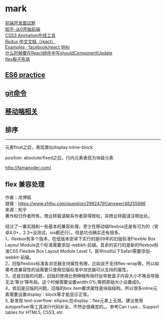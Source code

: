 # mark

[前端开发面试题](https://github.com/markyun/My-blog/tree/master/Front-end-Developer-Questions/Questions-and-Answers)  
[知乎-从0开始前端](http://www.zhihu.com/question/19834302)  
[CSS3 Animation在线工具](http://isux.tencent.com/css3/tools.html)  
[Redux 中文文档（react）](http://cn.redux.js.org/)  
[Examples · facebook/react Wiki](https://github.com/facebook/react/wiki/Examples)  
[什么时候要在React组件中写shouldComponentUpdate](http://www.infoq.com/cn/news/2016/07/react-shouldComponentUpdate?utm_campaign=rightbar_v2&utm_source=infoq&utm_medium=news_link&utm_content=link_text)  
[flex骰子布局](http://www.ruanyifeng.com/blog/2015/07/flex-examples.html)   

## [ES6 practice](mark/ES6.md)

## [git命令](mark/Git.md)

## [移动端相关](mark/xx.md)

## 排序

----------------------------  
元素float之后，表现类似display:inline-block  

position: absolute/fixed之后，行内元素表现为块级元素  


http://famanoder.com/

## flex 兼容处理
作者：龙博韬  
链接：https://www.zhihu.com/question/29924791/answer/46255686  
来源：知乎  
著作权归作者所有。商业转载请联系作者获得授权，非商业转载请注明出处。  

经过了一番实践和一些基本的兼容处理，至少在移动端flexbox还是有可为的（安卓4.0+，2.3+没测试，ios都还行）。但是坑也确实还有很多。  
1，flexbox有多个版本，在低版本安卓下实行的是09年的旧版标准Flexible Box Layout Module这个标准需要添加-webkit-前缀。其余的实行的是新的flexbox标准CSS Flexible Box Layout Module Level 1，其中ios9以下Safari需要添加-webkit-前缀。  
2，旧版flexbox标准各浏览器支持属性有限，比如说不支持flex-wrap等。所以如果考虑兼容性的话需要只使用旧版标准中浏览器可以支持的属性。  
3，还是旧版的问题，旧版的使用比例伸缩布局时会导致盒子内容大小不等会导致无法‘等分’等布局。这个时候需要设置width:0%;等把原始大小设置成0。  
4，依旧是旧版的问题，旧版的box item要求属性是块级结构，所以很多inline元素需要设置display：block等才能显示正常。  
5, 新发现  text-overflow: ellipsis;在display：flex元素上无效。建议使用autoprefixer等工具进行代码补全。不然会很痛苦的。。参考Can I use... Support tables for HTML5, CSS3, etc  
